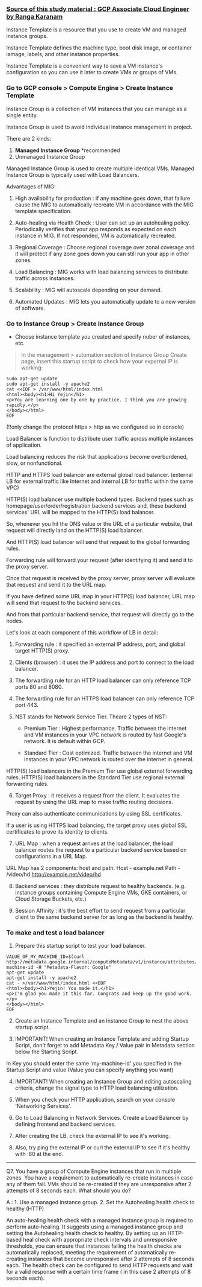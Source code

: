 ### [Source of this study material : GCP Associate Cloud Engineer by Ranga Karanam](https://www.udemy.com/course/google-cloud-certification-associate-cloud-engineer/)


Instance Template is a resource that you use to create VM and managed instance groups.

Instance Template defines the machine type, boot disk image, or container iamage,
labels, and other instance properties.

Instance Template is a convenient way to save a VM instance's configuration
so you can use it later to create VMs or groups of VMs.

### Go to GCP console > Compute Engine > Create Instance Template

Instance Group is a collection of VM instances that you can manage as a single entity.

Instance Group is used to avoid individual instance management in project.

There are 2 kinds:
1. **Managed Instance Group** *recommended
2. Unmanaged Instance Group

Managed Instance Group is used to create multiple identical VMs.
Managed Instance Group is typically used with Load Balancers.

Advantages of MIG:

1. High availability for production : if any machine goes down, that failure cause the
MIG to automatically recreate VM in accordance with the MIG template specification.


2. Auto-healing via Health Check : User can set up an autohealing policy.
Periodically verifies that your app responds as expected on each instance in MIG.
If not responded, VM is automatically recreated.

3. Regional Coverage : Choose regional coverage over zonal coverage and it will protect
if any zone goes down you can still run your app in other zones.

4. Load Balancing : MIG works with load balancing services to distribute traffic across instances.

5. Scalability : MIG will autoscale depending on your demand.

5. Automated Updates : MIG lets you automatically update to a new version of software.

### Go to Instance Group > Create Instance Group
 - Choose instance template you created and specify nuber of instances, etc.

 > In the management > automation section of Instance Group Create page, insert this startup script to check how your expernal IP is working:

```
sudo apt-get update
sudo apt-get install -y apache2
cat <<EOF > /var/www/html/index.html
<html><body><h1>Hi Yejin</h1>
<p>You are learning one by one by practice. I think you are growing rapidly.</p>
</body></html>
EOF
```

(!!only change the protocol https > http as we configured so in console)


Load Balancer is function to distribute user traffic across multiple instances of application.

Load balancing reduces the risk that applications become overburdened, slow, or nonfunctional.

HTTP and HTTPS load balancer are external global load balancer.
(external LB for external traffic like Internet and internal LB for traffic within the same VPC)

HTTP(S) load balancer use multiple backend types.
Backend types such as homepage/user/order/registration backend services and,
these backend services' URL will be mapped to the HTTP(S) load balancer.

So, whenever you hit the DNS value or the URL of a particular website,
that request will directly land on the HTTP(S) load balancer.

And HTTP(S) load balancer will send that request to the global forwarding rules.

Forwarding rule will forward your request (after identifying it) and send it
to the proxy server.

Once that request is received by the proxy server, proxy server will evaluate
that request and send it to the URL map.

If you have defined some URL map in your HTTP(S) load balancer, URL map will send
that request to the backend services.

And from that particular backend service, that request will directly go to the nodes.

Let's look at each component of this workflow of LB in detail:

1. Forwarding rule : it specified an external IP address, port, and global target HTTP(S) proxy.

2. Clients (browser) : it uses the IP address and port to connect to the load balancer.

3. The forwarding rule for an HTTP load balancer can only reference TCP ports 80 and 8080.

4. The forwarding rule for an HTTPS load balancer can only reference TCP port 443.

5. NST stands for Network Service Tier. Theare 2 types of NST:

   - Premium Tier : Highest performance. Traffic between the internet and VM instances in your VPC network is routed by fast Google's network. It is default within GCP.

   - Standard Tier : Cost optimized. Traffic between the internet and VM instances in your VPC network is routed over the internet in general.

HTTP(S) load balancers in the Premium Tier use global external forwarding rules.
HTTP(S) load balancers in the Standard Tier use regional external forwarding rules.

6. Target Proxy : it receives a request from the client.
It evaluates the request by using the URL map to make traffic routing decisions.

Proxy can also authenticate communications by using SSL certificates.

If a user is using HTTPS load balancing, the target proxy uses global SSL certificates
to prove its identity to clients.

7. URL Map : when a request arrives at the load balancer, the load balancer routes
the request to a particular backend service based on configurations in a URL Map.

URL Map has 2 components: host and path.
Host - example.net
Path - /video/hd
http://example.net/video/hd

8. Backend services : they distribute request to healthy backends.
(e.g. instance groups containing Compute Engine VMs, GKE containers, or Cloud Storage Buckets, etc.)

9. Session Affinity : it's the best effort to send request from a particular client
to the same backend server for as long as the backend is healthy.


### To make and test a load balancer 

1. Prepare this startup script to test your load balancer.

```
VALUE_OF_MY_MACHINE_ID=$(curl http://metadata.google.internal/computeMetadata/v1/instance/attributes/my-machine-id -H "Metadata-Flavor: Google"
apt-get update
apt-get install -y apache2
cat - >/var/www/html/index.html <<EOF
<html><body><h1>Yejin! You made it.</h1>
<p>I'm glad you made it this far. Congrats and keep up the good work.</p>
</body></html>
EOF
```

2. Create an Instance Template and an Instance Group to nest the above startup script.

3. IMPORTANT! When creating an Instance Template and adding Startup Script,
don't forget to add Metadata Key / Value pair in Metadata section below the Starting Script.

In Key you should enter the same 'my-machine-id' you specified in the Startup Script 
and value (Value you can specify anything you want)

4. IMPORTANT! When creating an Instance Group and editing autoscaling criteria,
change the signal type to HTTP load balancing utilization.

5. When you check your HTTP application, search on your console 'Networking Services'.

6. Go to Load Balancing in Network Services.
Create a Load Balancer by defining frontend and backend services.

7. After creating the LB, check the external IP to see it's working.

8. Also, try ping the external IP or curl the external IP to see if it's healthy with :80 at the end.


---

Q7. You have a group of Compute Engine instances that run in multiple zones.
You have a requirement to automatically re-create instances in case any of them fail.
VMs should be re-created if they are unresponsive after 2 attempts of 8 seconds each.
What should you do?

A : 1. Use a managed instance group.
2. Set the Autohealing health check to healthy (HTTP)

An auto-healing health check with a managed instance group is required to perform
auto-healing. It suggests using a managed instance group and setting the Autohealing health check
to healthy. By setting up an HTTP-based heal check with appropriate check intervals
and unresponsive thresholds, you can ensure that instances failing the health checks
are automatically replaced, meeting the requirement of automatically re-creating
instances that become unresponsive after 2 attempts of 8 seconds each.
The health check can be configured to send HTTP requests and wait for a valid 
response with a certain time frame ( in this case 2 attempts of 8 seconds each).